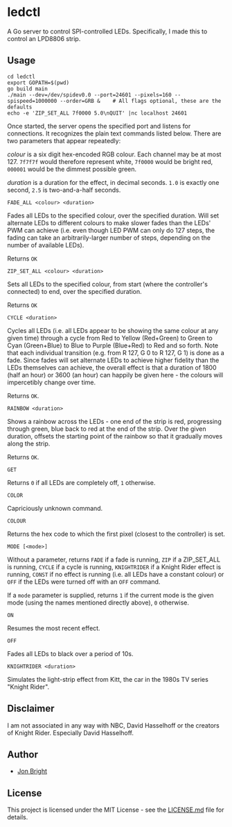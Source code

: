 # ledctl

A Go server to control SPI-controlled LEDs. Specifically, I made this to control an LPD8806 strip.

## Usage

```
cd ledctl
export GOPATH=$(pwd)
go build main
./main --dev=/dev/spidev0.0 --port=24601 --pixels=160 --spispeed=1000000 --order=GRB &    # All flags optional, these are the defaults
echo -e 'ZIP_SET_ALL 7f0000 5.0\nQUIT' |nc localhost 24601
```

Once started, the server opens the specified port and listens for connections. It recognizes the plain text commands listed below.  There are two parameters that appear repeatedly:

*colour* is a six digit hex-encoded RGB colour.  Each channel may be at most 127.  `7f7f7f` would therefore represent white, `7f0000` would be bright red, `000001` would be the dimmest possible green.

*duration* is a duration for the effect, in decimal seconds.  `1.0` is exactly one second, `2.5` is two-and-a-half seconds.

```
FADE_ALL <colour> <duration>
```

Fades all LEDs to the specified colour, over the specified duration.  Will set alternate LEDs to different colours to make slower fades than the LEDs' PWM can achieve (i.e. even though LED PWM can only do 127 steps, the fading can take an arbitrarily-larger number of steps, depending on the number of available LEDs).

Returns `OK`

```
ZIP_SET_ALL <colour> <duration>
```

Sets all LEDs to the specified colour, from start (where the controller's connected) to end, over the specified duration.

Returns `OK`

```
CYCLE <duration>
```

Cycles all LEDs (i.e. all LEDs appear to be showing the same colour at any given time) through a cycle from Red to Yellow (Red+Green) to Green to Cyan (Green+Blue) to Blue to Purple (Blue+Red) to Red and so forth.  Note that each individual transition (e.g. from R 127, G 0 to R 127, G 1) is done as a fade.  Since fades will set alternate LEDs to achieve higher fidelity than the LEDs themselves can achieve, the overall effect is that a duration of 1800 (half an hour) or 3600 (an hour) can happily be given here - the colours will impercetibly change over time.

Returns `OK`.

```
RAINBOW <duration>
```

Shows a rainbow across the LEDs - one end of the strip is red, progressing through green, blue back to red at the end of the strip.  Over the given duration, offsets the starting point of the rainbow so that it gradually moves along the strip.

Returns `OK`.

```
GET
```

Returns `0` if all LEDs are completely off, `1` otherwise.

```
COLOR
```

Capriciously unknown command.

```
COLOUR
```

Returns the hex code to which the first pixel (closest to the controller) is set.

```
MODE [<mode>]
```

Without a parameter, returns `FADE` if a fade is running, `ZIP` if a ZIP_SET_ALL is running, `CYCLE` if a cycle is running, `KNIGHTRIDER` if a Knight Rider effect is running, `CONST` if no effect is running (i.e. all LEDs have a constant colour) or `OFF` if the LEDs were turned off with an `OFF` command.

If a `mode` parameter is supplied, returns `1` if the current mode is the given mode (using the names mentioned directly above), `0` otherwise.

```
ON
```

Resumes the most recent effect.

```
OFF
```

Fades all LEDs to black over a period of 10s.

```
KNIGHTRIDER <duration>
```

Simulates the light-strip effect from Kitt, the car in the 1980s TV series "Knight Rider".

## Disclaimer

I am not associated in any way with NBC, David Hasselhoff or the creators of Knight Rider. Especially David Hasselhoff.

## Author

* [Jon Bright](https://github.com/Jon-Bright)

## License

This project is licensed under the MIT License - see the [LICENSE.md](LICENSE.md) file for details.
